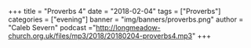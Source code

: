 +++
title = "Proverbs 4"
date = "2018-02-04"
tags = ["Proverbs"]
categories = ["evening"]
banner = "img/banners/proverbs.png"
author = "Caleb Severn"
podcast ="http://longmeadow-church.org.uk/files/mp3/2018/20180204-proverbs4.mp3"
+++
